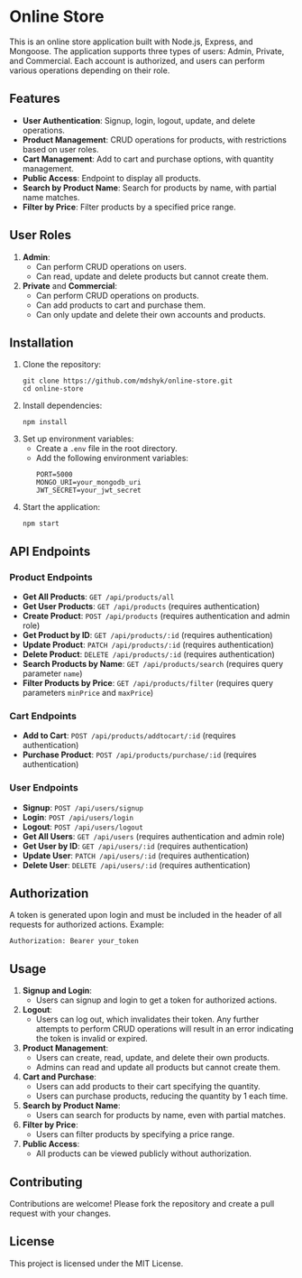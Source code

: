 <!DOCTYPE html>
<html lang="en">
<head>
    
</head>
<body>

<h1>Online Store</h1>

<p>This is an online store application built with Node.js, Express, and Mongoose. The application supports three types of users: Admin, Private, and Commercial. Each account is authorized, and users can perform various operations depending on their role.</p>

<h2>Features</h2>
<ul>
    <li><strong>User Authentication</strong>: Signup, login, logout, update, and delete operations.</li>
    <li><strong>Product Management</strong>: CRUD operations for products, with restrictions based on user roles.</li>
    <li><strong>Cart Management</strong>: Add to cart and purchase options, with quantity management.</li>
    <li><strong>Public Access</strong>: Endpoint to display all products.</li>
    <li><strong>Search by Product Name</strong>: Search for products by name, with partial name matches.</li>
    <li><strong>Filter by Price</strong>: Filter products by a specified price range.</li>
</ul>

<h2>User Roles</h2>
<ol>
    <li><strong>Admin</strong>:
        <ul>
            <li>Can perform CRUD operations on users.</li>
            <li>Can read, update and delete products but cannot create them.</li>
        </ul>
    </li>
    <li><strong>Private</strong> and <strong>Commercial</strong>:
        <ul>
            <li>Can perform CRUD operations on products.</li>
            <li>Can add products to cart and purchase them.</li>
            <li>Can only update and delete their own accounts and products.</li>
        </ul>
    </li>
</ol>

<h2>Installation</h2>
<ol>
    <li>Clone the repository:
        <pre><code>git clone https://github.com/mdshyk/online-store.git
cd online-store</code></pre>
    </li>
    <li>Install dependencies:
        <pre><code>npm install</code></pre>
    </li>
    <li>Set up environment variables:
        <ul>
            <li>Create a <code>.env</code> file in the root directory.</li>
            <li>Add the following environment variables:
                <pre><code>PORT=5000
MONGO_URI=your_mongodb_uri
JWT_SECRET=your_jwt_secret</code></pre>
            </li>
        </ul>
    </li>
    <li>Start the application:
        <pre><code>npm start</code></pre>
    </li>
</ol>

<h2>API Endpoints</h2>

<h3>Product Endpoints</h3>
<ul>
    <li><strong>Get All Products</strong>: <code>GET /api/products/all</code></li>
    <li><strong>Get User Products</strong>: <code>GET /api/products</code> (requires authentication)</li>
    <li><strong>Create Product</strong>: <code>POST /api/products</code> (requires authentication and admin role)</li>
    <li><strong>Get Product by ID</strong>: <code>GET /api/products/:id</code> (requires authentication)</li>
    <li><strong>Update Product</strong>: <code>PATCH /api/products/:id</code> (requires authentication)</li>
    <li><strong>Delete Product</strong>: <code>DELETE /api/products/:id</code> (requires authentication)</li>
    <li><strong>Search Products by Name</strong>: <code>GET /api/products/search</code> (requires query parameter <code>name</code>)</li>
    <li><strong>Filter Products by Price</strong>: <code>GET /api/products/filter</code> (requires query parameters <code>minPrice</code> and <code>maxPrice</code>)</li>
</ul>

<h3>Cart Endpoints</h3>
<ul>
    <li><strong>Add to Cart</strong>: <code>POST /api/products/addtocart/:id</code> (requires authentication)</li>
    <li><strong>Purchase Product</strong>: <code>POST /api/products/purchase/:id</code> (requires authentication)</li>
</ul>

<h3>User Endpoints</h3>
<ul>
    <li><strong>Signup</strong>: <code>POST /api/users/signup</code></li>
    <li><strong>Login</strong>: <code>POST /api/users/login</code></li>
    <li><strong>Logout</strong>: <code>POST /api/users/logout</code></li>
    <li><strong>Get All Users</strong>: <code>GET /api/users</code> (requires authentication and admin role)</li>
    <li><strong>Get User by ID</strong>: <code>GET /api/users/:id</code> (requires authentication)</li>
    <li><strong>Update User</strong>: <code>PATCH /api/users/:id</code> (requires authentication)</li>
    <li><strong>Delete User</strong>: <code>DELETE /api/users/:id</code> (requires authentication)</li>
</ul>

<h2>Authorization</h2>
<p>A token is generated upon login and must be included in the header of all requests for authorized actions. Example:</p>
<pre><code>Authorization: Bearer your_token</code></pre>

<h2>Usage</h2>
<ol>
    <li><strong>Signup and Login</strong>:
        <ul>
            <li>Users can signup and login to get a token for authorized actions.</li>
        </ul>
    </li>
    <li><strong>Logout</strong>:
        <ul>
            <li>Users can log out, which invalidates their token. Any further attempts to perform CRUD operations will result in an error indicating the token is invalid or expired.</li>
        </ul>
    </li>
    <li><strong>Product Management</strong>:
        <ul>
            <li>Users can create, read, update, and delete their own products.</li>
            <li>Admins can read and update all products but cannot create them.</li>
        </ul>
    </li>
    <li><strong>Cart and Purchase</strong>:
        <ul>
            <li>Users can add products to their cart specifying the quantity.</li>
            <li>Users can purchase products, reducing the quantity by 1 each time.</li>
        </ul>
    </li>
    <li><strong>Search by Product Name</strong>:
        <ul>
            <li>Users can search for products by name, even with partial matches.</li>
        </ul>
    </li>
    <li><strong>Filter by Price</strong>:
        <ul>
            <li>Users can filter products by specifying a price range.</li>
        </ul>
    </li>
    <li><strong>Public Access</strong>:
        <ul>
            <li>All products can be viewed publicly without authorization.</li>
        </ul>
    </li>
</ol>

<h2>Contributing</h2>
<p>Contributions are welcome! Please fork the repository and create a pull request with your changes.</p>

<h2>License</h2>
<p>This project is licensed under the MIT License.</p>

</body>
</html>
